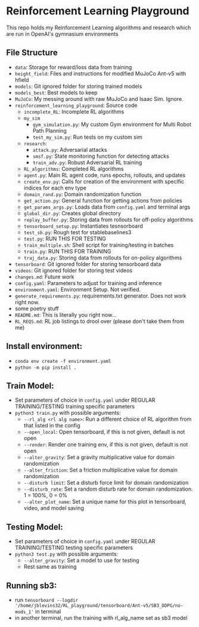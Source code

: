 # Reinforcement Learning Playground
This repo holds my Reinforcement Learning algorithms and research which are run in OpenAI's gymnasium environments

## File Structure
- `data`: Storage for reward/loss data from training
- `height_field`: Files and instructions for modified MuJoCo Ant-v5 with hfield
- `models`: Git ignored folder for storing trained models
- `models_best`: Best models to keep
- `MuJoCo`: My messing around with raw MuJoCo and Isaac Sim. Ignore.
- `reinforcement_learning_playground`: Source code
    - `incomplete_RL`: Incomplete RL algorithms
    - `my_sim`
        - `gym_simulation.py`: My custom Gym environment for Multi Robot Path Planning
        - `test_my_sim.py`: Run tests on my custom sim
    - `research`:
        - `attack.py`: Adversarial attacks
        - `smsf.py`: State monitoring function for detecting attacks
        - `train_adv.py`: Robust Adversarial RL training
    - `RL_algorithms`: Completed RL algorithms
    - `agent.py`: Main RL agent code, runs epochs, rollouts, and updates
    - `create_env.py`: Calls for creation of the environment with specific indices for each env type
    - `domain_rand.py`: Domain randomization function
    - `get_action.py`: General function for getting actions from policies
    - `get_params_args.py`: Loads data from `config.yaml` and terminal args
    - `global_dir.py`: Creates global directory
    - `replay_buffer.py`: Storing data from rollouts for off-policy algorithms
    - `tensorboard_setup.py`: Instantiates tesnsorboard
    - `test_sb.py`: Rough test for stablebaselines3
    - `test.py`: RUN THIS FOR TESTING
    - `train_multiple.sh`: Shell script for training/testing in batches
    - `train.py`: RUN THIS FOR TRAINING
    - `traj_data.py`: Storing data from rollouts for on-policy algorithms
- `tensorboard`: Git ignored folder for storing tensorboard data
- `videos`: Git ignored folder for storing test videos
- `changes.md`: Future work
- `config.yaml`: Parameters to adjust for training and inference
- `environment.yaml`: Environment Setup. Not verified.
- `generate_requirements.py`: requirements.txt generator. Does not work right now.
- some poetry stuff
- `README.md`: This is literally you right now...
- `RL_REQS.md`: RL job listings to drool over (please don't take them from me)

## Install environment:
- `conda env create -f environment.yaml`
- `python -m pip install .`

## Train Model:
- Set parameters of choice in `config.yaml` under REGULAR TRAINING/TESTING training specific parameters
- `python3 train.py` with possible arguments:
    - `--rl_alg <rl alg name>`: Run a different choice of RL algorithm from that listed in the config
    - `--open_local`: Open tensorboard, if this is not given, default is not open
    - `--render`: Render one training env, if this is not given, default is not open
    - `--alter_gravity`: Set a gravity multiplicative value for domain randomization
    - `--alter_friction`: Set a friction multiplicative value for domain randomization
    - `--disturb limit`:  Set a disturb force limit for domain randomization
    - `--disturb_rate`: Set a random disturb rate for domain randomization. 1 = 100%, 0 = 0%
    - `--alter_plot_name`: Set a unique name for this plot in tensorboard, video, and model saving

## Testing Model:
- Set parameters of choice in `config.yaml` under REGULAR TRAINING/TESTING testing specific parameters
- `python3 test.py` with possible arguments:
    - `--alter_gravity`: Set a model to use for testing
    - Rest same as training

## Running sb3:
- run `tensorboard --logdir '/home/jblevins32/RL_playground/tensorboard/Ant-v5/SB3_DDPG/no-mods_1'` in terminal
- in another terminal, run the training with rl_alg_name set as sb3 model

